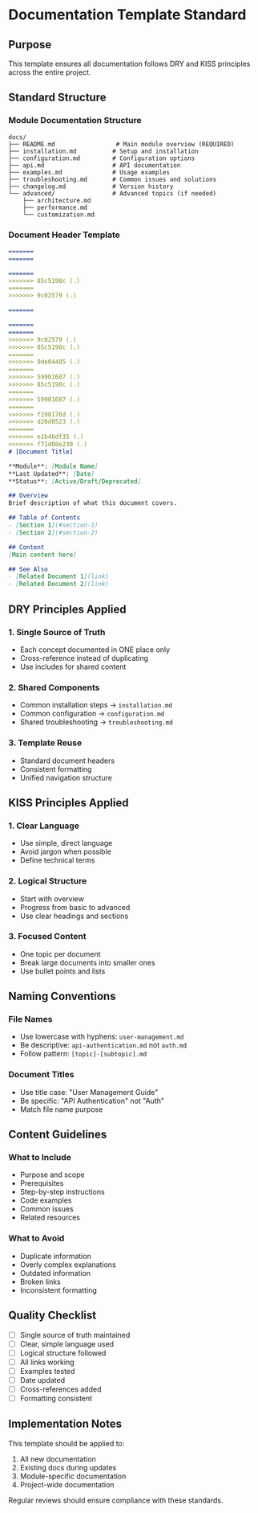 # Documentation Template Standard

## Purpose
This template ensures all documentation follows DRY and KISS principles across the entire project.

## Standard Structure

### Module Documentation Structure
```
docs/
├── README.md                 # Main module overview (REQUIRED)
├── installation.md          # Setup and installation
├── configuration.md         # Configuration options
├── api.md                   # API documentation
├── examples.md              # Usage examples
├── troubleshooting.md       # Common issues and solutions
├── changelog.md             # Version history
└── advanced/                # Advanced topics (if needed)
    ├── architecture.md
    ├── performance.md
    └── customization.md
```

### Document Header Template
```markdown
=======
=======

=======
>>>>>>> 85c5198c (.)
=======
>>>>>>> 9c02579 (.)

=======

=======
=======
>>>>>>> 9c02579 (.)
>>>>>>> 85c5198c (.)
=======
>>>>>>> 9de04485 (.)
=======
>>>>>>> 59901687 (.)
>>>>>>> 85c5198c (.)
=======
>>>>>>> 59901687 (.)
=======
>>>>>>> f198176d (.)
>>>>>>> d20d0523 (.)
=======
>>>>>>> e1b46df35 (.)
>>>>>>> f71d08e230 (.)
# [Document Title]

**Module**: [Module Name]  
**Last Updated**: [Date]  
**Status**: [Active/Draft/Deprecated]

## Overview
Brief description of what this document covers.

## Table of Contents
- [Section 1](#section-1)
- [Section 2](#section-2)

## Content
[Main content here]

## See Also
- [Related Document 1](link)
- [Related Document 2](link)
```

## DRY Principles Applied

### 1. Single Source of Truth
- Each concept documented in ONE place only
- Cross-reference instead of duplicating
- Use includes for shared content

### 2. Shared Components
- Common installation steps → `installation.md`
- Common configuration → `configuration.md`
- Shared troubleshooting → `troubleshooting.md`

### 3. Template Reuse
- Standard document headers
- Consistent formatting
- Unified navigation structure

## KISS Principles Applied

### 1. Clear Language
- Use simple, direct language
- Avoid jargon when possible
- Define technical terms

### 2. Logical Structure
- Start with overview
- Progress from basic to advanced
- Use clear headings and sections

### 3. Focused Content
- One topic per document
- Break large documents into smaller ones
- Use bullet points and lists

## Naming Conventions

### File Names
- Use lowercase with hyphens: `user-management.md`
- Be descriptive: `api-authentication.md` not `auth.md`
- Follow pattern: `[topic]-[subtopic].md`

### Document Titles
- Use title case: "User Management Guide"
- Be specific: "API Authentication" not "Auth"
- Match file name purpose

## Content Guidelines

### What to Include
- Purpose and scope
- Prerequisites
- Step-by-step instructions
- Code examples
- Common issues
- Related resources

### What to Avoid
- Duplicate information
- Overly complex explanations
- Outdated information
- Broken links
- Inconsistent formatting

## Quality Checklist

- [ ] Single source of truth maintained
- [ ] Clear, simple language used
- [ ] Logical structure followed
- [ ] All links working
- [ ] Examples tested
- [ ] Date updated
- [ ] Cross-references added
- [ ] Formatting consistent

## Implementation Notes

This template should be applied to:
1. All new documentation
2. Existing docs during updates
3. Module-specific documentation
4. Project-wide documentation

Regular reviews should ensure compliance with these standards.
